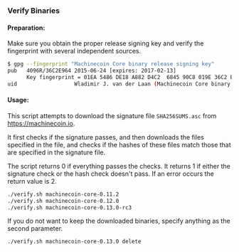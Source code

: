 ### Verify Binaries

#### Preparation:

Make sure you obtain the proper release signing key and verify the fingerprint with several independent sources.

```sh
$ gpg --fingerprint "Machinecoin Core binary release signing key"
pub   4096R/36C2E964 2015-06-24 [expires: 2017-02-13]
      Key fingerprint = 01EA 5486 DE18 A882 D4C2  6845 90C8 019E 36C2 E964
uid                  Wladimir J. van der Laan (Machinecoin Core binary release signing key) <laanwj@gmail.com>
```

#### Usage:

This script attempts to download the signature file `SHA256SUMS.asc` from https://machinecoin.io.

It first checks if the signature passes, and then downloads the files specified in the file, and checks if the hashes of these files match those that are specified in the signature file.

The script returns 0 if everything passes the checks. It returns 1 if either the signature check or the hash check doesn't pass. If an error occurs the return value is 2.


```sh
./verify.sh machinecoin-core-0.11.2
./verify.sh machinecoin-core-0.12.0
./verify.sh machinecoin-core-0.13.0-rc3
```

If you do not want to keep the downloaded binaries, specify anything as the second parameter.

```sh
./verify.sh machinecoin-core-0.13.0 delete
```
